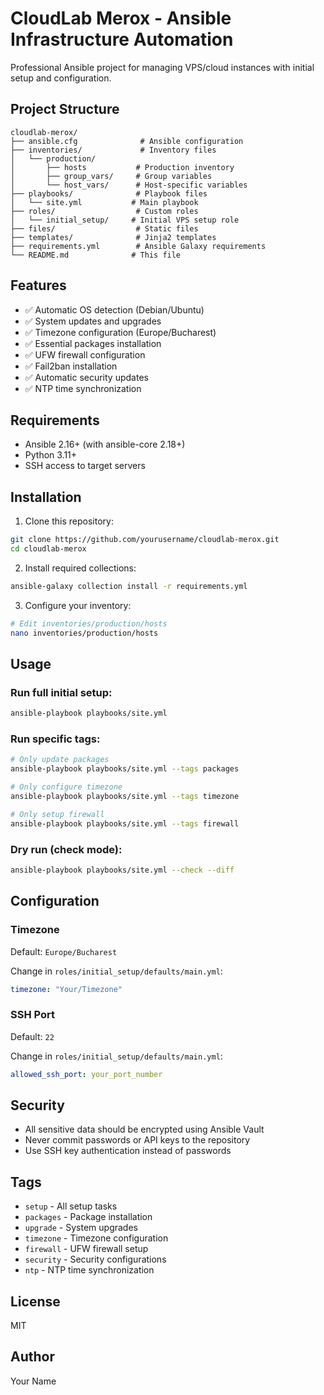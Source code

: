 # CloudLab Merox - Ansible Infrastructure Automation

Professional Ansible project for managing VPS/cloud instances with initial setup and configuration.

## Project Structure
```
cloudlab-merox/
├── ansible.cfg              # Ansible configuration
├── inventories/             # Inventory files
│   └── production/
│       ├── hosts           # Production inventory
│       ├── group_vars/     # Group variables
│       └── host_vars/      # Host-specific variables
├── playbooks/              # Playbook files
│   └── site.yml           # Main playbook
├── roles/                  # Custom roles
│   └── initial_setup/     # Initial VPS setup role
├── files/                  # Static files
├── templates/              # Jinja2 templates
├── requirements.yml        # Ansible Galaxy requirements
└── README.md              # This file
```

## Features

- ✅ Automatic OS detection (Debian/Ubuntu)
- ✅ System updates and upgrades
- ✅ Timezone configuration (Europe/Bucharest)
- ✅ Essential packages installation
- ✅ UFW firewall configuration
- ✅ Fail2ban installation
- ✅ Automatic security updates
- ✅ NTP time synchronization

## Requirements

- Ansible 2.16+ (with ansible-core 2.18+)
- Python 3.11+
- SSH access to target servers

## Installation

1. Clone this repository:
```bash
git clone https://github.com/yourusername/cloudlab-merox.git
cd cloudlab-merox
```

2. Install required collections:
```bash
ansible-galaxy collection install -r requirements.yml
```

3. Configure your inventory:
```bash
# Edit inventories/production/hosts
nano inventories/production/hosts
```

## Usage

### Run full initial setup:
```bash
ansible-playbook playbooks/site.yml
```

### Run specific tags:
```bash
# Only update packages
ansible-playbook playbooks/site.yml --tags packages

# Only configure timezone
ansible-playbook playbooks/site.yml --tags timezone

# Only setup firewall
ansible-playbook playbooks/site.yml --tags firewall
```

### Dry run (check mode):
```bash
ansible-playbook playbooks/site.yml --check --diff
```

## Configuration

### Timezone
Default: `Europe/Bucharest`

Change in `roles/initial_setup/defaults/main.yml`:
```yaml
timezone: "Your/Timezone"
```

### SSH Port
Default: `22`

Change in `roles/initial_setup/defaults/main.yml`:
```yaml
allowed_ssh_port: your_port_number
```

## Security

- All sensitive data should be encrypted using Ansible Vault
- Never commit passwords or API keys to the repository
- Use SSH key authentication instead of passwords

## Tags

- `setup` - All setup tasks
- `packages` - Package installation
- `upgrade` - System upgrades
- `timezone` - Timezone configuration
- `firewall` - UFW firewall setup
- `security` - Security configurations
- `ntp` - NTP time synchronization

## License

MIT

## Author

Your Name
